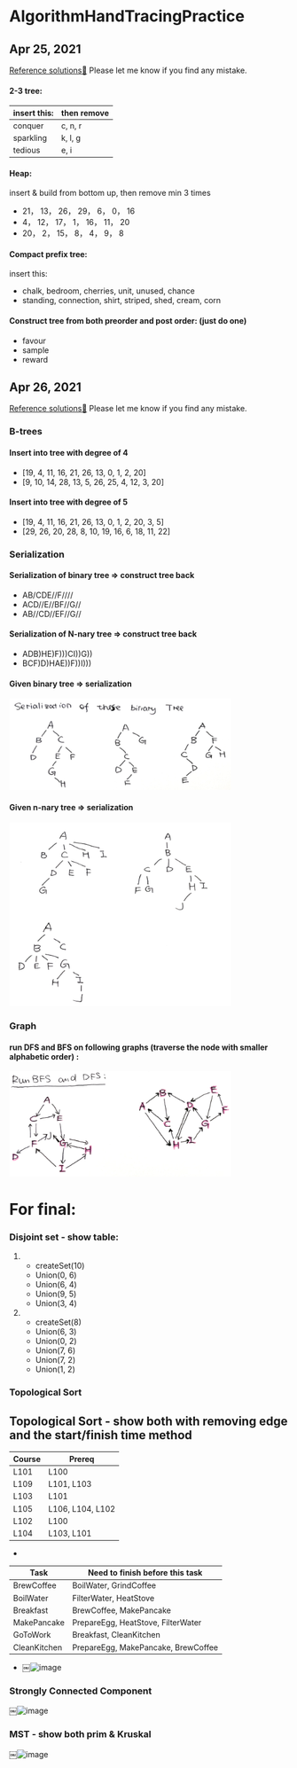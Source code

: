# AlgorithmHandTracingPractice

## Apr 25, 2021     
[Reference solutions🔗](https://github.com/mialsy/AlgorithmHandTracingPractice/blob/master/sol/hand_trace_practice_01.pdf) Please let me know if you find any mistake.

#### 2-3 tree:
|insert this: |                	then remove|
|---|---|
|conquer      		|	c, n, r|
|sparkling|                      k, l, g|
|tedious|				e, i|

#### Heap:
insert & build from bottom up, then remove min 3 times	
- 21， 13， 26， 29， 6， 0， 16
- 4， 12， 17， 1， 16， 11， 20
- 20， 2， 15， 8， 4， 9， 8

#### Compact prefix tree:
insert this:

- chalk, bedroom, cherries, unit, unused, chance
- standing, connection, shirt, striped, shed, cream, corn

#### Construct tree from both preorder and post order: (just do one) 
- favour
- sample
- reward

## Apr 26, 2021
[Reference solutions🔗](https://github.com/mialsy/AlgorithmHandTracingPractice/blob/master/sol/hand_trace_practice_Apr26.pdf) Please let me know if you find any mistake.

### B-trees
#### Insert into tree with degree of 4
- [19, 4, 11, 16, 21, 26, 13, 0, 1, 2, 20]
- [9, 10, 14, 28, 13, 5, 26, 25, 4, 12, 3, 20]

#### Insert into tree with degree of 5
- [19, 4, 11, 16, 21, 26, 13, 0, 1, 2, 20, 3, 5]
- [29, 26, 20, 28, 8, 10, 19, 16, 6, 18, 11, 22]

### Serialization
#### Serialization of binary tree => construct tree back
- AB/CDE//F////
- ACD//E//BF//G//
- AB//CD//EF//G//

#### Serialization of N-nary tree => construct tree back
- ADB)HE)F)))CI))G))
- BCF)D)HAE))F))I)))

#### Given binary tree => serialization
<img src="https://github.com/mialsy/AlgorithmHandTracingPractice/blob/master/res/Screen%20Shot%202021-04-25%20at%208.11.27%20PM.png" width="400" title="binary tree">

#### Given n-nary tree => serialization
<img src="https://github.com/mialsy/AlgorithmHandTracingPractice/blob/master/res/Screen%20Shot%202021-04-25%20at%208.10.33%20PM.png" width="400" title="n-nary tree">

### Graph
#### run DFS and BFS on following graphs (traverse the node with smaller alphabetic order) : 
<img src="https://github.com/mialsy/AlgorithmHandTracingPractice/blob/master/res/Screen%20Shot%202021-04-25%20at%208.10.58%20PM.png" width="400" title="graph">

# For final:

### Disjoint set - show table:
<ol>
<li> 
  <br>
  <ul>
  <li> createSet(10)
  <li> Union(0, 6)
  <li> Union(6, 4)
  <li> Union(9, 5)
  <li> Union(3, 4)
  </ul>

<li> 
   <br>
  <ul>
  <li> createSet(8)
<li> Union(6, 3)
<li> Union(0, 2)
<li> Union(7, 6)
<li> Union(7, 2)
<li> Union(1, 2)
   </ul>
  </ol>
  
### Topological Sort

Topological Sort - show both with removing edge and the start/finish time method
- 
|Course|Prereq|
|---|---|
|L101|			   L100|
|L109| 		   L101, L103|
| L103| L101|
| L105 | L106, L104, L102|
| L102	|  L100|
| L104 |		   L103, L101|

-
|Task 			| Need to finish before this task|
|---|---|
|BrewCoffee|		BoilWater, GrindCoffee|
|BoilWater|		FilterWater, HeatStove|
|Breakfast|		BrewCoffee, MakePancake|
|MakePancake|	PrepareEgg, HeatStove, FilterWater|
|GoToWork|		Breakfast, CleanKitchen|
|CleanKitchen |	PrepareEgg, MakePancake, BrewCoffee|

- ￼![image](https://user-images.githubusercontent.com/51009396/118569741-66255280-b72f-11eb-85c8-f7343661750f.png)


### Strongly Connected Component
￼![image](https://user-images.githubusercontent.com/51009396/118569791-7ccba980-b72f-11eb-97d9-44ae736d6259.png)

### MST - show both prim & Kruskal
￼![image](https://user-images.githubusercontent.com/51009396/118569798-805f3080-b72f-11eb-8d81-3aafa8f9f995.png)
